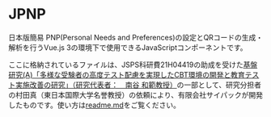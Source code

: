 # JPNP

日本版簡易 PNP(Personal Needs and Preferences)の設定とQRコードの生成・解析を行うVue.js 3の環境下で使用できるJavaScriptコンポーネントです。

ここに格納されているファイルは、JSPS科研費21H04419の助成を受けた[基盤研究(A)「多様な受験者の高度テスト配慮を実現したCBT環境の開発と教育テスト実施改善の研究」（研究代表者：　南谷 和範教授）](https://kaken.nii.ac.jp/ja/grant/KAKENHI-PROJECT-21H04419/)の一部として、研究分担者の村田真（東日本国際大学名誉教授）の依頼により、有限会社サイパックが開発したものです。使い方は[readme.md](https://github.com/Japan-Daisy-Consortium/JPNP/blob/main/doc/readme.md)をご覧ください。
